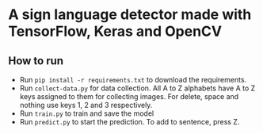 # A sign language detector made with TensorFlow, Keras and OpenCV
## How to run
- Run `pip install -r requirements.txt` to download the requirements.
- Run `collect-data.py` for data collection. All A to Z alphabets have A to Z keys assigned to them for collecting images. For delete, space and nothing use keys 1, 2 and 3 respectively.
- Run `train.py` to train and save the model 
- Run `predict.py` to start the prediction. To add to sentence, press Z.
